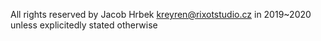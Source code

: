 All rights reserved by Jacob Hrbek <kreyren@rixotstudio.cz> in 2019~2020 unless explicitedly stated otherwise